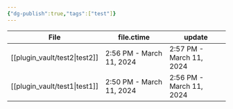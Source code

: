 ```yaml
---
{"dg-publish":true,"tags":["test"]}
---
```


| File                             | file.ctime               | update                   |
| -------------------------------- | ------------------------ | ------------------------ |
| [[plugin_vault/test2\|test2]] | 2:56 PM - March 11, 2024 | 2:57 PM - March 11, 2024 |
| [[plugin_vault/test1\|test1]] | 2:50 PM - March 11, 2024 | 2:56 PM - March 11, 2024 |



